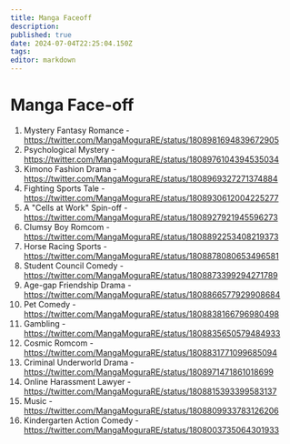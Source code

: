 ```yaml
---
title: Manga Faceoff
description: 
published: true
date: 2024-07-04T22:25:04.150Z
tags: 
editor: markdown
---
```


# Manga Face-off

1. Mystery Fantasy Romance - https://twitter.com/MangaMoguraRE/status/1808981694839672905
2. Psychological Mystery - https://twitter.com/MangaMoguraRE/status/1808976104394535034
3. Kimono Fashion Drama - https://twitter.com/MangaMoguraRE/status/1808969327271374884
4. Fighting Sports Tale - https://twitter.com/MangaMoguraRE/status/1808930612004225277
5. A "Cells at Work" Spin-off - https://twitter.com/MangaMoguraRE/status/1808927921945596273
6. Clumsy Boy Romcom - https://twitter.com/MangaMoguraRE/status/1808892253408219373
7. Horse Racing Sports - https://twitter.com/MangaMoguraRE/status/1808878080653496581
8. Student Council Comedy - https://twitter.com/MangaMoguraRE/status/1808873399294271789
9. Age-gap Friendship Drama - https://twitter.com/MangaMoguraRE/status/1808866577929908684
10. Pet Comedy - https://twitter.com/MangaMoguraRE/status/1808838166796980498
11. Gambling - https://twitter.com/MangaMoguraRE/status/1808835650579484933
12. Cosmic Romcom - https://twitter.com/MangaMoguraRE/status/1808831771099685094
13. Criminal Underworld Drama - https://twitter.com/MangaMoguraRE/status/1808971471861018699
14. Online Harassment Lawyer - https://twitter.com/MangaMoguraRE/status/1808815393399583137
15. Music - https://twitter.com/MangaMoguraRE/status/1808809933783126206
16. Kindergarten Action Comedy - https://twitter.com/MangaMoguraRE/status/1808003735064301933